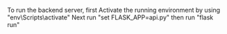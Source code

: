To run the backend server, first
    Activate the running environment by using "env\Scripts\activate"
    Next run "set FLASK_APP=api.py"
    then run "flask run"